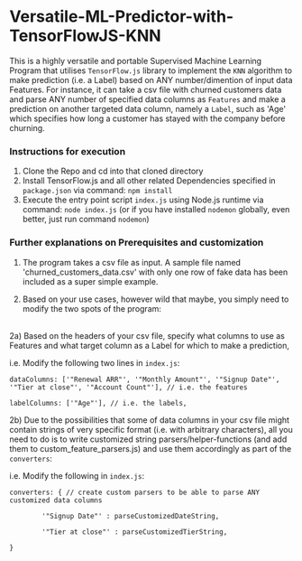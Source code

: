 # Versatile-ML-Predictor-with-TensorFlowJS-KNN
This is a highly versatile and portable Supervised Machine Learning Program that utilises `TensorFlow.js` library to implement the `KNN` algorithm to make prediction (i.e. a Label) based on ANY number/dimention of input data Features.
For instance, it can take a csv file with churned customers data and parse ANY number of specified data columns as `Features` 
and make a prediction on another targeted data column, namely a `Label`, such as 'Age' which specifies how long a customer has stayed with
the company before churning.

### Instructions for execution
1. Clone the Repo and cd into that cloned directory
2. Install TensorFlow.js and all other related Dependencies specified in `package.json` via command:
`npm install`
3. Execute the entry point script `index.js` using Node.js runtime via command:
`node index.js` (or if you have installed `nodemon` globally, even better, just run command `nodemon`)

### Further explanations on Prerequisites and customization
1. The program takes a csv file as input. 
A sample file named 'churned_customers_data.csv' with only one row of fake data has been included as a super simple example. 

2. Based on your use cases, however wild that maybe, you simply need to modify the two spots of the program:
<br/>
2a) Based on the headers of your csv file, specify what columns to use as Features and what target column as a Label for which to make a prediction,

i.e. Modify the following two lines in `index.js`:

 `dataColumns: ['"Renewal ARR"', '"Monthly Amount"', '"Signup Date"', '"Tier at close"', '"Account Count"'], // i.e. the features`
 
 `labelColumns: ['"Age"'], // i.e. the labels,`
 
2b) Due to the possibilities that some of data columns in your csv file might contain strings of very specific format (i.e. with arbitrary characters),
all you need to do is to write customized string parsers/helper-functions (and add them to custom_feature_parsers.js) and use them accordingly as part of the `converters`:

i.e. Modify the following in `index.js`:

`converters: { // create custom parsers to be able to parse ANY customized data columns`

`        '"Signup Date"' : parseCustomizedDateString,`
        
`        '"Tier at close"' : parseCustomizedTierString,`
        
`} `
